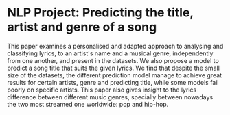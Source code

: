 # NLP Project: Predicting the title, artist and genre of a song

This paper examines a personalised and adapted approach to analysing and classifying lyrics, to an artist's name and a musical genre, independently from one another, and present in the datasets. We also propose a model to predict a song title that suits the given lyrics. We find that despite the small size of the datasets, the different prediction model manage to achieve great results for certain artists, genre and predicting title, while some models fail poorly on specific artists. This paper also gives insight to the lyrics difference between different music genres, specially between nowadays the two most streamed one worldwide: pop and hip-hop.
